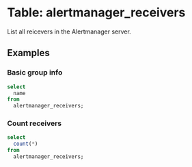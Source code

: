 # Table: alertmanager_receivers

List all reicevers in the Alertmanager server.

## Examples

### Basic group info

```sql
select
  name
from
  alertmanager_receivers;
```


### Count receivers

```sql
select
  count(*)
from
  alertmanager_receivers;
```
